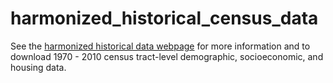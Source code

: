 # harmonized_historical_census_data

<!-- badges: start -->
<!-- badges: end -->

See the [harmonized historical data webpage]() for more information and to download 1970 - 2010 census tract-level demographic, socioeconomic, and housing data. 

